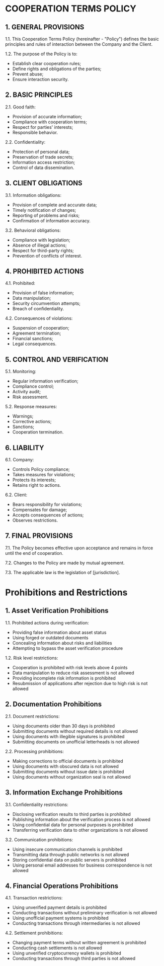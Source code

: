 # COOPERATION TERMS POLICY

## 1. GENERAL PROVISIONS

1.1. This Cooperation Terms Policy (hereinafter - "Policy") defines the basic principles and rules of interaction between the Company and the Client.

1.2. The purpose of the Policy is to:
- Establish clear cooperation rules;
- Define rights and obligations of the parties;
- Prevent abuse;
- Ensure interaction security.

## 2. BASIC PRINCIPLES

2.1. Good faith:
- Provision of accurate information;
- Compliance with cooperation terms;
- Respect for parties' interests;
- Responsible behavior.

2.2. Confidentiality:
- Protection of personal data;
- Preservation of trade secrets;
- Information access restriction;
- Control of data dissemination.

## 3. CLIENT OBLIGATIONS

3.1. Information obligations:
- Provision of complete and accurate data;
- Timely notification of changes;
- Reporting of problems and risks;
- Confirmation of information accuracy.

3.2. Behavioral obligations:
- Compliance with legislation;
- Absence of illegal actions;
- Respect for third-party rights;
- Prevention of conflicts of interest.

## 4. PROHIBITED ACTIONS

4.1. Prohibited:
- Provision of false information;
- Data manipulation;
- Security circumvention attempts;
- Breach of confidentiality.

4.2. Consequences of violations:
- Suspension of cooperation;
- Agreement termination;
- Financial sanctions;
- Legal consequences.

## 5. CONTROL AND VERIFICATION

5.1. Monitoring:
- Regular information verification;
- Compliance control;
- Activity audit;
- Risk assessment.

5.2. Response measures:
- Warnings;
- Corrective actions;
- Sanctions;
- Cooperation termination.

## 6. LIABILITY

6.1. Company:
- Controls Policy compliance;
- Takes measures for violations;
- Protects its interests;
- Retains right to actions.

6.2. Client:
- Bears responsibility for violations;
- Compensates for damage;
- Accepts consequences of actions;
- Observes restrictions.

## 7. FINAL PROVISIONS

7.1. The Policy becomes effective upon acceptance and remains in force until the end of cooperation.

7.2. Changes to the Policy are made by mutual agreement.

7.3. The applicable law is the legislation of [jurisdiction].

# Prohibitions and Restrictions

## 1. Asset Verification Prohibitions

1.1. Prohibited actions during verification:
- Providing false information about asset status
- Using forged or outdated documents
- Concealing information about risks and liabilities
- Attempting to bypass the asset verification procedure

1.2. Risk level restrictions:
- Cooperation is prohibited with risk levels above 4 points
- Data manipulation to reduce risk assessment is not allowed
- Providing incomplete risk information is prohibited
- Resubmission of applications after rejection due to high risk is not allowed

## 2. Documentation Prohibitions

2.1. Document restrictions:
- Using documents older than 30 days is prohibited
- Submitting documents without required details is not allowed
- Using documents with illegible signatures is prohibited
- Submitting documents on unofficial letterheads is not allowed

2.2. Processing prohibitions:
- Making corrections to official documents is prohibited
- Using documents with obscured data is not allowed
- Submitting documents without issue date is prohibited
- Using documents without organization seal is not allowed

## 3. Information Exchange Prohibitions

3.1. Confidentiality restrictions:
- Disclosing verification results to third parties is prohibited
- Publishing information about the verification process is not allowed
- Using confidential data for personal purposes is prohibited
- Transferring verification data to other organizations is not allowed

3.2. Communication prohibitions:
- Using insecure communication channels is prohibited
- Transmitting data through public networks is not allowed
- Storing confidential data on public servers is prohibited
- Using personal email addresses for business correspondence is not allowed

## 4. Financial Operations Prohibitions

4.1. Transaction restrictions:
- Using unverified payment details is prohibited
- Conducting transactions without preliminary verification is not allowed
- Using unofficial payment systems is prohibited
- Conducting transactions through intermediaries is not allowed

4.2. Settlement prohibitions:
- Changing payment terms without written agreement is prohibited
- Conducting cash settlements is not allowed
- Using unverified cryptocurrency wallets is prohibited
- Conducting transactions through third parties is not allowed